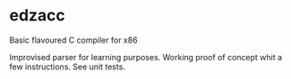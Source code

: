 # edzacc
Basic flavoured C compiler for x86

Improvised parser for learning purposes. Working proof of concept whit a few instructions. See unit tests.

